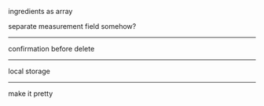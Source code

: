 ingredients as array

separate measurement field somehow?
***
confirmation before delete
***
local storage
***
make it pretty
